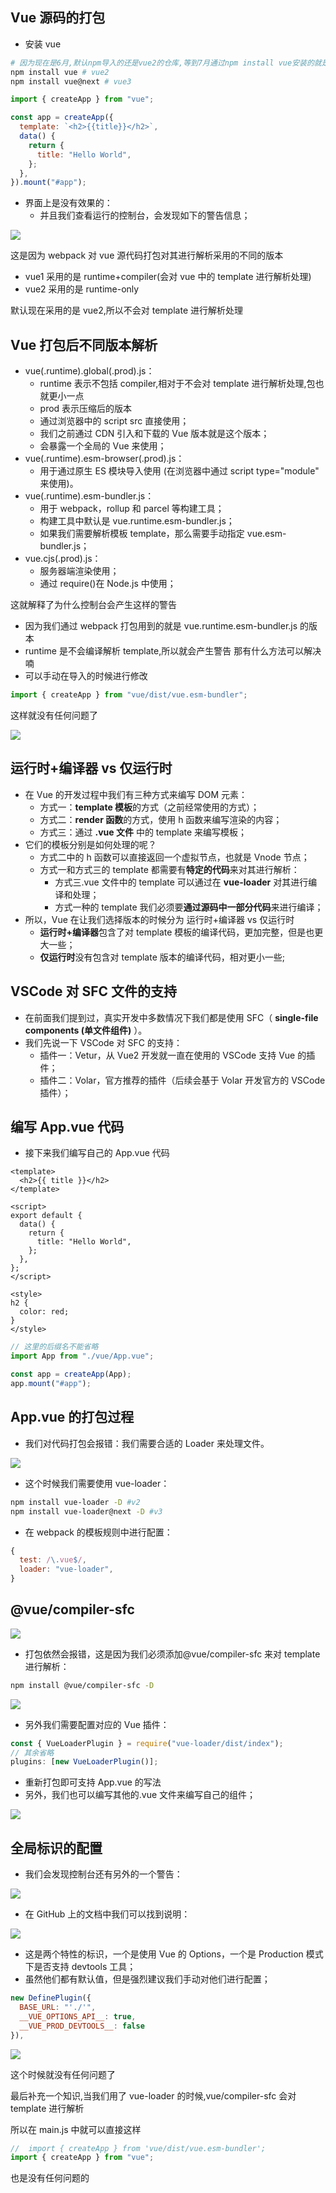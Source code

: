 
## Vue 源码的打包

- 安装 vue

```sh
# 因为现在是6月,默认npm导入的还是vue2的仓库,等到7月通过npm install vue安装的就是vue3的版本了
npm install vue # vue2
npm install vue@next # vue3
```

```js
import { createApp } from "vue";

const app = createApp({
  template: `<h2>{{title}}</h2>`,
  data() {
    return {
      title: "Hello World",
    };
  },
}).mount("#app");
```

- 界面上是没有效果的：
  - 并且我们查看运行的控制台，会发现如下的警告信息；

![](/pack/webpack/24.png)

这是因为 webpack 对 vue 源代码打包对其进行解析采用的不同的版本

- vue1 采用的是 runtime+compiler(会对 vue 中的 template 进行解析处理)
- vue2 采用的是 runtime-only

默认现在采用的是 vue2,所以不会对 template 进行解析处理

## Vue 打包后不同版本解析

- vue(.runtime).global(.prod).js：
  - runtime 表示不包括 compiler,相对于不会对 template 进行解析处理,包也就更小一点
  - prod 表示压缩后的版本
  - 通过浏览器中的 script src 直接使用；
  - 我们之前通过 CDN 引入和下载的 Vue 版本就是这个版本；
  - 会暴露一个全局的 Vue 来使用；
- vue(.runtime).esm-browser(.prod).js：
  - 用于通过原生 ES 模块导入使用 (在浏览器中通过 script type="module" 来使用)。
- vue(.runtime).esm-bundler.js：
  - 用于 webpack，rollup 和 parcel 等构建工具；
  - 构建工具中默认是 vue.runtime.esm-bundler.js；
  - 如果我们需要解析模板 template，那么需要手动指定 vue.esm-bundler.js；
- vue.cjs(.prod).js：
  - 服务器端渲染使用；
  - 通过 require()在 Node.js 中使用；

这就解释了为什么控制台会产生这样的警告

- 因为我们通过 webpack 打包用到的就是 vue.runtime.esm-bundler.js 的版本
- runtime 是不会编译解析 template,所以就会产生警告
  那有什么方法可以解决喃
- 可以手动在导入的时候进行修改

```js
import { createApp } from "vue/dist/vue.esm-bundler";
```

这样就没有任何问题了

![](/pack/webpack/25.png)

## 运行时+编译器 vs 仅运行时

- 在 Vue 的开发过程中我们有三种方式来编写 DOM 元素：
  - 方式一：**template 模板**的方式（之前经常使用的方式）；
  - 方式二：**render 函数**的方式，使用 h 函数来编写渲染的内容；
  - 方式三：通过 **.vue 文件** 中的 template 来编写模板；
- 它们的模板分别是如何处理的呢？
  - 方式二中的 h 函数可以直接返回一个虚拟节点，也就是 Vnode 节点；
  - 方式一和方式三的 template 都需要有**特定的代码**来对其进行解析：
    - 方式三.vue 文件中的 template 可以通过在 **vue-loader** 对其进行编译和处理；
    - 方式一种的 template 我们必须要**通过源码中一部分代码**来进行编译；
- 所以，Vue 在让我们选择版本的时候分为 运行时+编译器 vs 仅运行时
  - **运行时+编译器**包含了对 template 模板的编译代码，更加完整，但是也更大一些；
  - **仅运行时**没有包含对 template 版本的编译代码，相对更小一些;

## VSCode 对 SFC 文件的支持

- 在前面我们提到过，真实开发中多数情况下我们都是使用 SFC（ **single-file components (单文件组件)** ）。
- 我们先说一下 VSCode 对 SFC 的支持：
  - 插件一：Vetur，从 Vue2 开发就一直在使用的 VSCode 支持 Vue 的插件；
  - 插件二：Volar，官方推荐的插件（后续会基于 Volar 开发官方的 VSCode 插件）；

## 编写 App.vue 代码

- 接下来我们编写自己的 App.vue 代码

```vue
<template>
  <h2>{{ title }}</h2>
</template>

<script>
export default {
  data() {
    return {
      title: "Hello World",
    };
  },
};
</script>

<style>
h2 {
  color: red;
}
</style>
```

```js
// 这里的后缀名不能省略
import App from "./vue/App.vue";

const app = createApp(App);
app.mount("#app");
```

## App.vue 的打包过程

- 我们对代码打包会报错：我们需要合适的 Loader 来处理文件。

![](/pack/webpack/26.png)

- 这个时候我们需要使用 vue-loader：

```sh
npm install vue-loader -D #v2
npm install vue-loader@next -D #v3
```

- 在 webpack 的模板规则中进行配置：

```js
{
  test: /\.vue$/,
  loader: "vue-loader",
}
```

## @vue/compiler-sfc

![](/pack/webpack/27.png)

- 打包依然会报错，这是因为我们必须添加@vue/compiler-sfc 来对 template 进行解析：

```sh
npm install @vue/compiler-sfc -D
```

![](/pack/webpack/28.png)

- 另外我们需要配置对应的 Vue 插件：

```js
const { VueLoaderPlugin } = require("vue-loader/dist/index");
// 其余省略
plugins: [new VueLoaderPlugin()];
```

- 重新打包即可支持 App.vue 的写法
- 另外，我们也可以编写其他的.vue 文件来编写自己的组件；

![](/pack/webpack/29.png)

## 全局标识的配置

- 我们会发现控制台还有另外的一个警告：

![](/pack/webpack/30.png)

- 在 GitHub 上的文档中我们可以找到说明：

![](/pack/webpack/31.png)

- 这是两个特性的标识，一个是使用 Vue 的 Options，一个是 Production 模式下是否支持 devtools 工具；
- 虽然他们都有默认值，但是强烈建议我们手动对他们进行配置；

```js
new DefinePlugin({
  BASE_URL: "'./'",
  __VUE_OPTIONS_API__: true,
  __VUE_PROD_DEVTOOLS__: false
}),
```

![](/pack/webpack/32.png)

这个时候就没有任何问题了

最后补充一个知识,当我们用了 vue-loader 的时候,vue/compiler-sfc 会对 template 进行解析

所以在 main.js 中就可以直接这样

```js
//  import { createApp } from 'vue/dist/vue.esm-bundler';
import { createApp } from "vue";
```

也是没有任何问题的
